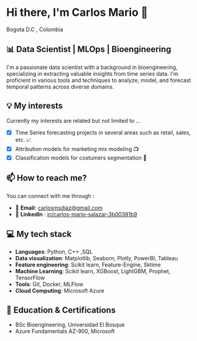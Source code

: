 # Hi there, I'm Carlos Mario 👋
Bogota D.C , Colombia

## :bar_chart: Data Scientist | MLOps | Bioengineering

I'm a passionate data scientist with a background in bioengineering, specializing in extracting valuable insights from time series data. I'm proficient in various tools and techniques to analyze, model, and forecast temporal patterns across diverse domains.

## 💡 My interests
Currently my interests are related but not limited to ... 
- [x] Time Series forecasting projects in several areas such as retail, sales, etc. 📈
- [x] Attribution models for marketing mix modeling 📺
- [x] Classification models for costumers segmentation 👫

## 📫 How to reach me?

You can connect with me through :
* 📧 **Email:** carlosmsdiaz@gmail.com
* 🔗 **LinkedIn** : [in/carlos-mario-salazar-3b00391b9](https://www.linkedin.com/in/carlos-mario-salazar-3b00391b9/)

## 💻 My tech stack

 * **Languages**: Python, C++ ,SQL
 * **Data visualization**: Matplotlib, Seaborn, Plotly, PowerBI, Tableau
 * **Feature engineering**: Scikit learn, Feature-Engine, Sktime
 * **Machine Learning**: Scikit learn, XGBoost, LightGBM, Prophet, TensorFlow
 * **Tools**: Git, Docker, MLFlow
 * **Cloud Computing**: Microsoft Azure
   
## 📖 Education & Certifications
* BSc Bioengineering, Universidad El Bosque
* Azure Fundamentals AZ-900, Microsoft
